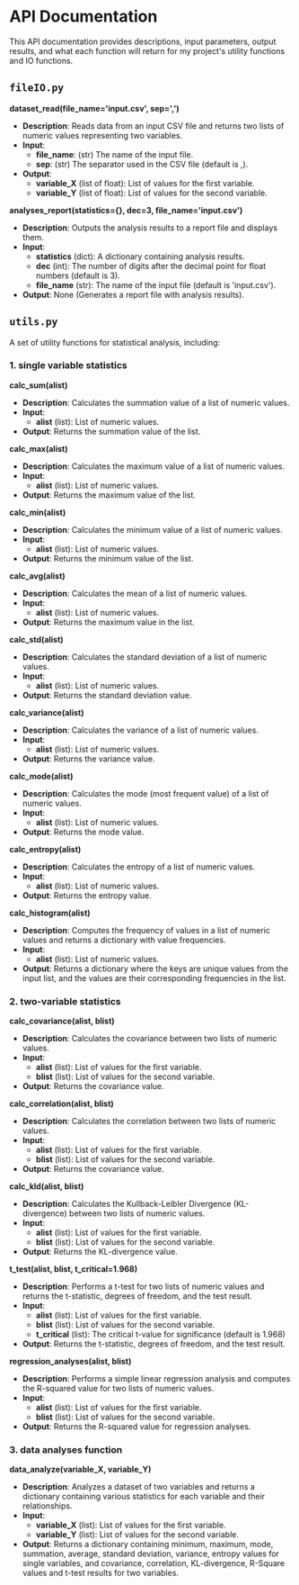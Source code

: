 # API Documentation
This API documentation provides descriptions, input parameters, output results, and what each function will return for my project's utility functions and IO functions.
  
## `fileIO.py`
**dataset_read(file_name='input.csv', sep=',')**
* **Description**: Reads data from an input CSV file and returns two lists of numeric values representing two variables.
* **Input**:
  - **file_name**: (str) The name of the input file.
  - **sep**: (str) The separator used in the CSV file (default is ,).
* **Output**:
  - **variable_X** (list of float): List of values for the first variable.
  - **variable_Y** (list of float): List of values for the second variable.

**analyses_report(statistics={}, dec=3, file_name='input.csv')**
* **Description**: Outputs the analysis results to a report file and displays them.
* **Input**:
  - **statistics** (dict): A dictionary containing analysis results.
  - **dec** (int): The number of digits after the decimal point for float numbers (default is 3).
  - **file_name** (str): The name of the input file (default is 'input.csv').
* **Output**: None (Generates a report file with analysis results).
 
## `utils.py`
A set of utility functions for statistical analysis, including:
### 1. single variable statistics
**calc_sum(alist)**
* **Description**: Calculates the summation value of a list of numeric values.
* **Input**:
  - **alist** (list): List of numeric values. 
* **Output**: Returns the summation value of the list.

**calc_max(alist)**
* **Description**: Calculates the maximum  value of a list of numeric values.
* **Input**:
  - **alist** (list): List of numeric values. 
* **Output**: Returns the maximum value of the list.

**calc_min(alist)**
* **Description**: Calculates the minimum value of a list of numeric values.
* **Input**:
  - **alist** (list): List of numeric values. 
* **Output**: Returns the minimum value of the list.

**calc_avg(alist)**
* **Description**: Calculates the mean of a list of numeric values.
* **Input**:
  - **alist** (list): List of numeric values. 
* **Output**: Returns the maximum value in the list.

**calc_std(alist)**
* **Description**: Calculates the standard deviation of a list of numeric values.
* **Input**:
  - **alist** (list): List of numeric values. 
* **Output**: Returns the standard deviation value.

**calc_variance(alist)**
* **Description**: Calculates the variance of a list of numeric values.
* **Input**:
  - **alist** (list): List of numeric values. 
* **Output**: Returns the variance value.

**calc_mode(alist)**
* **Description**: Calculates the mode (most frequent value) of a list of numeric values.
* **Input**:
  - **alist** (list): List of numeric values. 
* **Output**: Returns the mode value.

**calc_entropy(alist)**
* **Description**: Calculates the entropy of a list of numeric values.
* **Input**:
  - **alist** (list): List of numeric values. 
* **Output**: Returns the entropy value.

**calc_histogram(alist)**
* **Description**: Computes the frequency of values in a list of numeric values and returns a dictionary with value frequencies.
* **Input**:
  - **alist** (list): List of numeric values. 
* **Output**: Returns a dictionary where the keys are unique values from the input list, and the values are their corresponding frequencies in the list.

### 2. two-variable statistics
**calc_covariance(alist, blist)**
* **Description**: Calculates the covariance between two lists of numeric values.
* **Input**:
  - **alist** (list): List of values for the first variable.
  - **blist** (list): List of values for the second variable.
* **Output**: Returns the covariance value.

**calc_correlation(alist, blist)**
* **Description**: Calculates the correlation between two lists of numeric values.
* **Input**:
  - **alist** (list): List of values for the first variable.
  - **blist** (list): List of values for the second variable.
* **Output**: Returns the covariance value.

**calc_kld(alist, blist)**
* **Description**: Calculates the Kullback-Leibler Divergence (KL-divergence) between two lists of numeric values.
* **Input**:
  - **alist** (list): List of values for the first variable.
  - **blist** (list): List of values for the second variable.
* **Output**: Returns the KL-divergence value.

**t_test(alist, blist, t_critical=1.968)**
* **Description**: Performs a t-test for two lists of numeric values and returns the t-statistic, degrees of freedom, and the test result.
* **Input**:
  - **alist** (list): List of values for the first variable.
  - **blist** (list): List of values for the second variable.
  - **t_critical** (list): The critical t-value for significance (default is 1.968)
* **Output**: Returns the t-statistic, degrees of freedom, and the test result.

**regression_analyses(alist, blist)**
* **Description**: Performs a simple linear regression analysis and computes the R-squared value for two lists of numeric values.
* **Input**:
  - **alist** (list): List of values for the first variable.
  - **blist** (list): List of values for the second variable.
* **Output**: Returns the R-squared value for regression analyses.

### 3. data analyses function
**data_analyze(variable_X, variable_Y)**
* **Description**: Analyzes a dataset of two variables and returns a dictionary containing various statistics for each variable and their relationships.
* **Input**:
  - **variable_X** (list): List of values for the first variable.
  - **variable_Y** (list): List of values for the second variable.
* **Output**: Returns a dictionary containing minimum, maximum, mode, summation, average, standard deviation, variance, entropy values for single variables, and covariance, correlation, KL-divergence, R-Square values and t-test results for two variables. 

